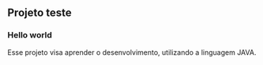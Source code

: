 ## Projeto teste
### Hello world

Esse projeto visa aprender o desenvolvimento, utilizando a linguagem JAVA.
